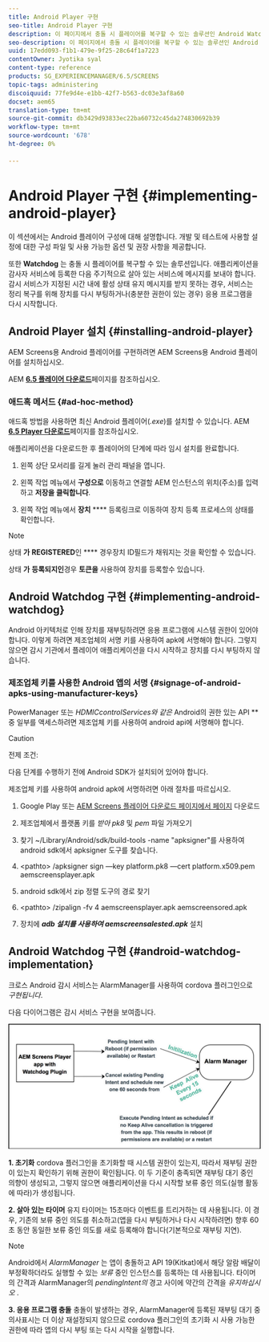 ```yaml
---
title: Android Player 구현
seo-title: Android Player 구현
description: 이 페이지에서 충돌 시 플레이어를 복구할 수 있는 솔루션인 Android Watchdog 구현에 대해 알아보십시오.
seo-description: 이 페이지에서 충돌 시 플레이어를 복구할 수 있는 솔루션인 Android Watchdog 구현에 대해 알아보십시오.
uuid: 17edd093-f1b1-479e-9f25-28c64f1a7223
contentOwner: Jyotika syal
content-type: reference
products: SG_EXPERIENCEMANAGER/6.5/SCREENS
topic-tags: administering
discoiquuid: 77fe9d4e-e1bb-42f7-b563-dc03e3af8a60
docset: aem65
translation-type: tm+mt
source-git-commit: db3429d93833ec22ba60732c45da274830692b39
workflow-type: tm+mt
source-wordcount: '678'
ht-degree: 0%

---
```



# Android Player 구현 {#implementing-android-player}

이 섹션에서는 Android 플레이어 구성에 대해 설명합니다. 개발 및 테스트에 사용할 설정에 대한 구성 파일 및 사용 가능한 옵션 및 권장 사항을 제공합니다.

또한 **Watchdog** 는 충돌 시 플레이어를 복구할 수 있는 솔루션입니다. 애플리케이션을 감사자 서비스에 등록한 다음 주기적으로 살아 있는 서비스에 메시지를 보내야 합니다. 감시 서비스가 지정된 시간 내에 활성 상태 유지 메시지를 받지 못하는 경우, 서비스는 정리 복구를 위해 장치를 다시 부팅하거나(충분한 권한이 있는 경우) 응용 프로그램을 다시 시작합니다.

## Android Player 설치 {#installing-android-player}

AEM Screens용 Android 플레이어를 구현하려면 AEM Screens용 Android 플레이어를 설치하십시오.

AEM [**6.5 플레이어 다운로드&#x200B;**](https://download.macromedia.com/screens/)페이지를 참조하십시오.

### 애드혹 메서드 {#ad-hoc-method}

애드혹 방법을 사용하면 최신 Android 플레이어(*.exe*)를 설치할 수 있습니다. AEM [**6.5 Player 다운로드&#x200B;**](https://download.macromedia.com/screens/)페이지를 참조하십시오.

애플리케이션을 다운로드한 후 플레이어의 단계에 따라 임시 설치를 완료합니다.

1. 왼쪽 상단 모서리를 길게 눌러 관리 패널을 엽니다.
1. 왼쪽 작업 메뉴에서 **구성으로** 이동하고 연결할 AEM 인스턴스의 위치(주소)를 입력하고 **저장을 클릭합니다**.

1. 왼쪽 작업 메뉴에서 **장치** **** 등록링크로 이동하여 장치 등록 프로세스의 상태를 확인합니다.

>[!NOTE]
>
>상태 **가** **REGISTERED**&#x200B;인 **** 경우장치 ID필드가 채워지는 것을 확인할 수 있습니다.
>
>상태 **가** **등록되지인**&#x200B;경우 **토큰을** 사용하여 장치를 등록할수 있습니다.

## Android Watchdog 구현 {#implementing-android-watchdog}

Android 아키텍처로 인해 장치를 재부팅하려면 응용 프로그램에 시스템 권한이 있어야 합니다. 이렇게 하려면 제조업체의 서명 키를 사용하여 apk에 서명해야 합니다. 그렇지 않으면 감시 기관에서 플레이어 애플리케이션을 다시 시작하고 장치를 다시 부팅하지 않습니다.

### 제조업체 키를 사용한 Android 앱의 서명 {#signage-of-android-apks-using-manufacturer-keys}

PowerManager 또는 *HDMICcontrolServices와 같은* Android의 권한 있는 API **&#x200B;중 일부를 액세스하려면 제조업체 키를 사용하여 android api에 서명해야 합니다.

>[!CAUTION]
>
>전제 조건:
>
>다음 단계를 수행하기 전에 Android SDK가 설치되어 있어야 합니다.

제조업체 키를 사용하여 android apk에 서명하려면 아래 절차를 따르십시오.

1. Google Play 또는 [AEM Screens 플레이어 다운로드 페이지에서 페이지](https://download.macromedia.com/screens/) 다운로드
1. 제조업체에서 플랫폼 키를 *받아 pk8* 및 *pem* 파일 가져오기

1. 찾기 ~/Library/Android/sdk/build-tools -name &quot;apksigner&quot;를 사용하여 android sdk에서 apksigner 도구를 찾습니다.
1. &lt;pathto> /apksigner sign —key platform.pk8 —cert platform.x509.pem aemscreensplayer.apk
1. android sdk에서 zip 정렬 도구의 경로 찾기
1. &lt;pathto> /zipalign -fv 4 aemscreensplayer.apk aemscreensored.apk
1. 장치에 ***adb 설치를 사용하여 aemscreensalested.apk*** 설치

## Android Watchdog 구현 {#android-watchdog-implementation}

크로스 Android 감시 서비스는 AlarmManager를 사용하여 cordova 플러그인으로 *구현됩니다*.

다음 다이어그램은 감시 서비스 구현을 보여줍니다.

![chlimage_1-31](assets/chlimage_1-31.png)

**1. 초기화** cordova 플러그인을 초기화할 때 시스템 권한이 있는지, 따라서 재부팅 권한이 있는지 확인하기 위해 권한이 확인됩니다. 이 두 기준이 충족되면 재부팅 대기 중인 의향이 생성되고, 그렇지 않으면 애플리케이션을 다시 시작할 보류 중인 의도(실행 활동에 따라)가 생성됩니다.

**2. 살아 있는 타이머** 유지 타이머는 15초마다 이벤트를 트리거하는 데 사용됩니다. 이 경우, 기존의 보류 중인 의도를 취소하고(앱을 다시 부팅하거나 다시 시작하려면) 향후 60초 동안 동일한 보류 중인 의도를 새로 등록해야 합니다(기본적으로 재부팅 지연).

>[!NOTE]
>
>Android에서 *AlarmManager* 는 앱이 충돌하고 API 19(Kitkat)에서 해당 알람 배달이 부정확하더라도 실행할 수 있는 *보류* 중인 인스턴스를 등록하는 데 사용됩니다. 타이머의 간격과 AlarmManager의 *pendingIntent의* 경고 사이에 약간의 간격을 *유지하십시오* .

**3. 응용 프로그램 충돌** 충돌이 발생하는 경우, AlarmManager에 등록된 재부팅 대기 중 의사표시는 더 이상 재설정되지 않으므로 cordova 플러그인의 초기화 시 사용 가능한 권한에 따라 앱의 다시 부팅 또는 다시 시작을 실행합니다.
